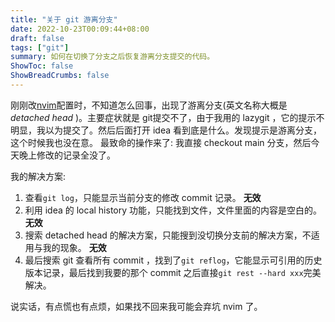 ```yaml
---
title: "关于 git 游离分支"
date: 2022-10-23T00:09:44+08:00
draft: false
tags: ["git"]
summary: 如何在切换了分支之后恢复游离分支提交的代码。
ShowToc: false
ShowBreadCrumbs: false
---
```


刚刚改[nvim](https://github.com/fzdwx/nvim)配置时，不知道怎么回事，出现了游离分支(英文名称大概是 _detached head_ )。主要症状就是
git提交不了，由于我用的 lazygit ，它的提示不明显，我以为提交了。然后后面打开 idea 看到底是什么。发现提示是游离分支，这个时候我也没在意。
最致命的操作来了: 我直接 checkout main 分支，然后今天晚上修改的记录全没了。

我的解决方案:

1. 查看`git log`，只能显示当前分支的修改 commit 记录。 **无效**
2. 利用 idea 的 local history 功能，只能找到文件，文件里面的内容是空白的。 **无效**
3. 搜索 detached head 的解决方案，只能搜到没切换分支前的解决方案，不适用与我的现象。 **无效**
4. 最后搜索 git 查看所有 commit ，找到了`git reflog`，它能显示可引用的历史版本记录，最后找到我要的那个 commit
   之后直接`git rest --hard xxx`完美解决。


说实话，有点慌也有点烦，如果找不回来我可能会弃坑 nvim 了。